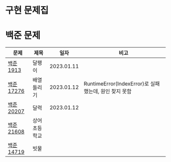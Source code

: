 # 구현 문제집

# 백준 문제
| 문제                                                | 제목      | 일자         | 비고 | 
|---------------------------------------------------|---------|------------|--|
| [백준 1913](https://www.acmicpc.net/problem/1913)   | 달팽이     | 2023.01.11 |  | 
| [백준 17276](https://www.acmicpc.net/problem/17276) | 배열돌리기   | 2023.01.12 | RuntimeError(IndexError)로 실패 했는데, 원인 찾지 못함 |
| [백준 20207](https://www.acmicpc.net/problem/20207) | 달력      | 2023.01.12 | | 
| [백준 21608](https://www.acmicpc.net/problem/21608) | 상어 초등학교 |||
| [백준 14719](https://www.acmicpc.net/problem/14719)| 빗물 ||  |




